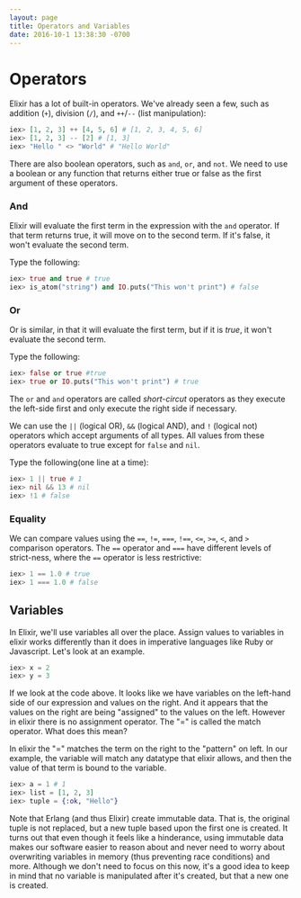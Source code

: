 ```yaml
---
layout: page
title: Operators and Variables
date: 2016-10-1 13:38:30 -0700
---
```


# Operators

Elixir has a lot of built-in operators. We've already seen a few, such as addition (`+`), division (`/`), and `++`/`--` (list manipulation):

```elixir
iex> [1, 2, 3] ++ [4, 5, 6] # [1, 2, 3, 4, 5, 6]
iex> [1, 2, 3] -- [2] # [1, 3]
iex> "Hello " <> "World" # "Hello World"
```

There are also boolean operators, such as `and`, `or`, and `not`. We need to use a boolean or any function that returns either true or false as the first argument of these operators.

### And

Elixir will evaluate the first term in the expression with the `and` operator. If that term returns true, it will move on to the second term. If it's false, it won't evaluate the second term.

Type the following:

```elixir
iex> true and true # true
iex> is_atom("string") and IO.puts("This won't print") # false
```

### Or

Or is similar, in that it will evaluate the first term, but if it is _true_, it won't evaluate the second term.

Type the following:

```elixir
iex> false or true #true
iex> true or IO.puts("This won't print") # true
```

The `or` and `and` operators are called _short-circut_ operators as they execute the left-side first and only execute the right side if necessary.

We can use the `||` (logical OR), `&&` (logical AND), and `!` (logical not) operators which accept arguments of all types. All values from these operators evaluate to true except for `false` and `nil`.

Type the following(one line at a time):

```elixir
iex> 1 || true # 1
iex> nil && 13 # nil
iex> !1 # false
```

### Equality

We can compare values using the `==`, `!=`, `===`, `!==`, `<=`, `>=`, `<`, and `>` comparison operators. The `==` operator and `===` have different levels of strict-ness, where the `==` operator is less restrictive:

```elixir
iex> 1 == 1.0 # true
iex> 1 === 1.0 # false
```

## Variables

In Elixir, we'll use variables all over the place. Assign values to variables in elixir works differently than it does in imperative languages like Ruby or Javascript.
Let's look at an example.

```elixir
iex> x = 2
iex> y = 3
```

If we look at the code above. It looks like we have variables on the left-hand side of our expression and values on the right. And it appears that the values on the right are being "assigned" to the values on the left. However in elixir there is no assignment operator. The "=" is called the match operator. What does this mean?

In elixir the "=" matches the term on the right to the "pattern" on left. In our example, the variable will match any datatype that elixir allows, and then the value of that term is bound to the variable. 

```elixir
iex> a = 1 # 1
iex> list = [1, 2, 3]
iex> tuple = {:ok, "Hello"}
```

Note that Erlang (and thus Elixir) create immutable data. That is, the original tuple is not replaced, but a new tuple based upon the first one is created.
It turns out that even though it feels like a hinderance, using immutable data makes our software easier to reason about and never need to worry about overwriting variables in memory (thus preventing race conditions) and more.
Although we don't need to focus on this now, it's a good idea to keep in mind that no variable is manipulated after it's created, but that a new one is created.
